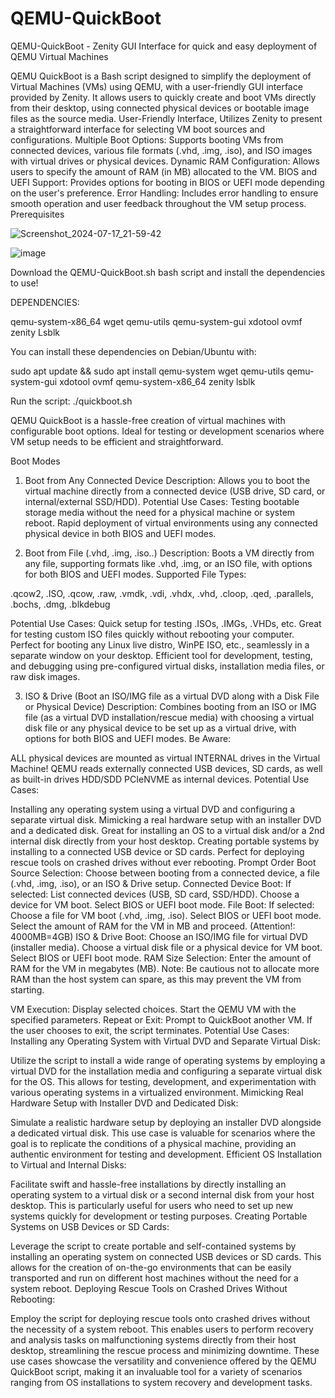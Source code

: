 # QEMU-QuickBoot
QEMU-QuickBoot - Zenity GUI Interface for quick and easy deployment of QEMU Virtual Machines

QEMU QuickBoot is a Bash script designed to simplify the deployment of Virtual Machines (VMs) using QEMU, with a user-friendly GUI interface provided by Zenity. It allows users to quickly create and boot VMs directly from their desktop, using connected physical devices or bootable image files as the source media. User-Friendly Interface, Utilizes Zenity to present a straightforward interface for selecting VM boot sources and configurations. Multiple Boot Options: Supports booting VMs from connected devices, various file formats (.vhd, .img, .iso), and ISO images with virtual drives or physical devices. Dynamic RAM Configuration: Allows users to specify the amount of RAM (in MB) allocated to the VM. BIOS and UEFI Support: Provides options for booting in BIOS or UEFI mode depending on the user's preference. Error Handling: Includes error handling to ensure smooth operation and user feedback throughout the VM setup process.
Prerequisites

![Screenshot_2024-07-17_21-59-42](https://github.com/user-attachments/assets/4228f66a-cefe-4c85-bd99-26ad465dd354)

![image](https://github.com/user-attachments/assets/ad79d824-6f7c-48c2-b75a-ebf4c61b123c)

Download the QEMU-QuickBoot.sh bash script and install the dependencies to use!

DEPENDENCIES:

qemu-system-x86_64
wget
qemu-utils
qemu-system-gui
xdotool
ovmf
zenity
Lsblk

You can install these dependencies on Debian/Ubuntu with:

sudo apt update && sudo apt install qemu-system wget qemu-utils qemu-system-gui xdotool ovmf qemu-system-x86_64 zenity lsblk

Run the script:
./quickboot.sh

QEMU QuickBoot is a hassle-free creation of virtual machines with configurable boot options. Ideal for testing or development scenarios where VM setup needs to be efficient and straightforward.

Boot Modes
1. Boot from Any Connected Device
Description:
Allows you to boot the virtual machine directly from a connected device (USB drive, SD card, or internal/external SSD/HDD).
Potential Use Cases:
Testing bootable storage media without the need for a physical machine or system reboot.
Rapid deployment of virtual environments using any connected physical device in both BIOS and UEFI modes.

2. Boot from File (.vhd, .img, .iso..)
Description:
Boots a VM directly from any file, supporting formats like .vhd, .img, or an ISO file, with options for both BIOS and UEFI modes.
Supported File Types:

.qcow2, .ISO, .qcow, .raw, .vmdk, .vdi, .vhdx, .vhd, .cloop, .qed, .parallels, .bochs, .dmg, .blkdebug

Potential Use Cases:
Quick setup for testing .ISOs, .IMGs, .VHDs, etc.
Great for testing custom ISO files quickly without rebooting your computer.
Perfect for booting any Linux live distro, WinPE ISO, etc., seamlessly in a separate window on your desktop.
Efficient tool for development, testing, and debugging using pre-configured virtual disks, installation media files, or raw disk images.

3. ISO & Drive (Boot an ISO/IMG file as a virtual DVD along with a Disk File or Physical Device)
Description:
Combines booting from an ISO or IMG file (as a virtual DVD installation/rescue media) with choosing a virtual disk file or any physical device to be set up as a virtual drive, with options for both BIOS and UEFI modes.
Be Aware:

ALL physical devices are mounted as virtual INTERNAL drives in the Virtual Machine!
QEMU reads externally connected USB devices, SD cards, as well as built-in drives HDD/SDD PCIeNVME as internal devices.
Potential Use Cases:

Installing any operating system using a virtual DVD and configuring a separate virtual disk.
Mimicking a real hardware setup with an installer DVD and a dedicated disk.
Great for installing an OS to a virtual disk and/or a 2nd internal disk directly from your host desktop.
Creating portable systems by installing to a connected USB device or SD cards.
Perfect for deploying rescue tools on crashed drives without ever rebooting.
Prompt Order
Boot Source Selection:
Choose between booting from a connected device, a file (.vhd, .img, .iso), or an ISO & Drive setup.
Connected Device Boot:
If selected:
List connected devices (USB, SD card, SSD/HDD).
Choose a device for VM boot.
Select BIOS or UEFI boot mode.
File Boot:
If selected:
Choose a file for VM boot (.vhd, .img, .iso).
Select BIOS or UEFI boot mode.
Select the amount of RAM for the VM in MB and proceed. (Attention!: 4000MB=4GB)
ISO & Drive Boot:
Choose an ISO/IMG file for virtual DVD (installer media).
Choose a virtual disk file or a physical device for VM boot.
Select BIOS or UEFI boot mode.
RAM Size Selection:
Enter the amount of RAM for the VM in megabytes (MB).
Note: Be cautious not to allocate more RAM than the host system can spare, as this may prevent the VM from starting.

VM Execution:
Display selected choices.
Start the QEMU VM with the specified parameters.
Repeat or Exit:
Prompt to QuickBoot another VM.
If the user chooses to exit, the script terminates.
Potential Use Cases:
Installing any Operating System with Virtual DVD and Separate Virtual Disk:

Utilize the script to install a wide range of operating systems by employing a virtual DVD for the installation media and configuring a separate virtual disk for the OS. This allows for testing, development, and experimentation with various operating systems in a virtualized environment.
Mimicking Real Hardware Setup with Installer DVD and Dedicated Disk:

Simulate a realistic hardware setup by deploying an installer DVD alongside a dedicated virtual disk. This use case is valuable for scenarios where the goal is to replicate the conditions of a physical machine, providing an authentic environment for testing and development.
Efficient OS Installation to Virtual and Internal Disks:

Facilitate swift and hassle-free installations by directly installing an operating system to a virtual disk or a second internal disk from your host desktop. This is particularly useful for users who need to set up new systems quickly for development or testing purposes.
Creating Portable Systems on USB Devices or SD Cards:

Leverage the script to create portable and self-contained systems by installing an operating system on connected USB devices or SD cards. This allows for the creation of on-the-go environments that can be easily transported and run on different host machines without the need for a system reboot.
Deploying Rescue Tools on Crashed Drives Without Rebooting:

Employ the script for deploying rescue tools onto crashed drives without the necessity of a system reboot. This enables users to perform recovery and analysis tasks on malfunctioning systems directly from their host desktop, streamlining the rescue process and minimizing downtime.
These use cases showcase the versatility and convenience offered by the QEMU QuickBoot script, making it an invaluable tool for a variety of scenarios ranging from OS installations to system recovery and development tasks.
